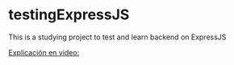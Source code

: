 # testingExpressJS
This is a studying project to test and learn backend on ExpressJS


[Explicación en video:](https://www.youtube.com/watch?v=JyXJ4i4wsog)
